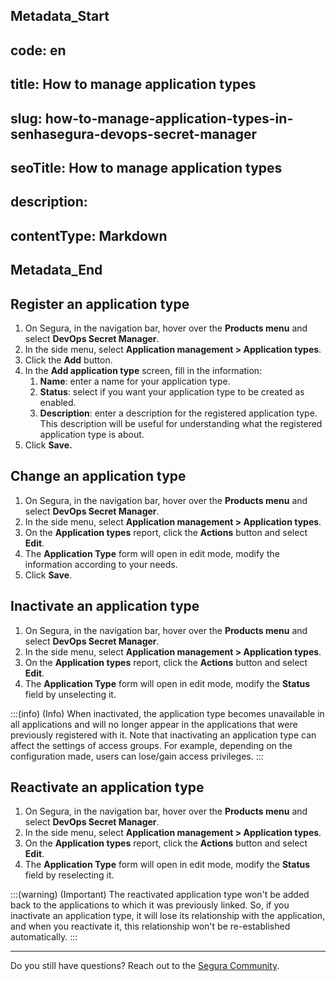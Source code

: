 ## Metadata_Start 
## code: en
## title: How to manage application types 
## slug: how-to-manage-application-types-in-senhasegura-devops-secret-manager 
## seoTitle: How to manage application types 
## description:  
## contentType: Markdown 
## Metadata_End

## Register an application type

1. On Segura, in the navigation bar, hover over the **Products menu** and select **DevOps Secret Manager**.
2. In the side menu, select **Application management > Application types**.
3. Click the **Add** button.
4. In the **Add application type** screen, fill in the information:
    1. **Name**: enter a name for your application type.
    2. **Status**: select if you want your application type to be created as enabled.
    3. **Description**: enter a description for the registered application type. This description will be useful for understanding what the registered application type is about.
5. Click **Save.**

## Change an application type

1. On Segura, in the navigation bar, hover over the **Products menu** and select **DevOps Secret Manager**.
2. In the side menu, select **Application management > Application types**.
3. On the **Application types** report, click the **Actions** button and select **Edit**.
4. The **Application Type** form will open in edit mode, modify the information according to your needs.
5. Click **Save**.

## Inactivate an application type

1. On Segura, in the navigation bar, hover over the **Products menu** and select **DevOps Secret Manager**.
2. In the side menu, select **Application management > Application types**.
3. On the **Application types** report, click the **Actions** button and select **Edit**.
4. The **Application Type** form will open in edit mode, modify the **Status** field by unselecting it.

:::(info) (Info)
When inactivated, the application type becomes unavailable in all applications and will no longer appear in the applications that were previously registered with it.
Note that inactivating an application type can affect the settings of access groups. For example, depending on the configuration made, users can lose/gain access privileges.
:::

## Reactivate an application type

1. On Segura, in the navigation bar, hover over the **Products menu** and select **DevOps Secret Manager**.
2. In the side menu, select **Application management > Application types**.
3. On the **Application types** report, click the **Actions** button and select **Edit**.
4. The **Application Type** form will open in edit mode, modify the **Status** field by reselecting it.

:::(warning) (Important)
The reactivated application type won't be added back to the applications to which it was previously linked. So, if you inactivate an application type, it will lose its relationship with the application, and when you reactivate it, this relationship won't be re-established automatically.
:::

***

Do you still have questions? Reach out to the [Segura Community](https://community.senhasegura.io/).